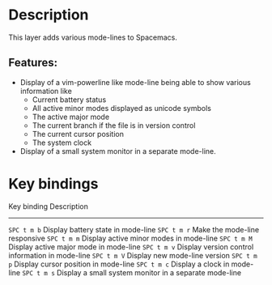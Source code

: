 Description
===========

This layer adds various mode-lines to Spacemacs.

Features:
---------

-   Display of a vim-powerline like mode-line being able to show various
    information like
    -   Current battery status
    -   All active minor modes displayed as unicode symbols
    -   The active major mode
    -   The current branch if the file is in version control
    -   The current cursor position
    -   The system clock
-   Display of a small system monitor in a separate mode-line.

Key bindings
============

  Key binding   Description
  ------------- --------------------------------------------------------
  `SPC t m b`   Display battery state in mode-line
  `SPC t m r`   Make the mode-line responsive
  `SPC t m m`   Display active minor modes in mode-line
  `SPC t m M`   Display active major mode in mode-line
  `SPC t m v`   Display version control information in mode-line
  `SPC t m V`   Display new mode-line version
  `SPC t m p`   Display cursor position in mode-line
  `SPC t m c`   Display a clock in mode-line
  `SPC t m s`   Display a small system monitor in a separate mode-line

